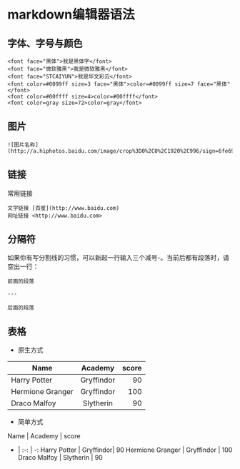 # markdown编辑器语法

## 字体、字号与颜色
```
<font face="黑体">我是黑体字</font>  
<font face="微软雅黑">我是微软雅黑</font>  
<font face="STCAIYUN">我是华文彩云</font>  
<font color=#0099ff size=3 face="黑体">color=#0099ff size=7 face="黑体"</font>  
<font color=#00ffff size=4>color=#00ffff</font>  
<font color=gray size=72>color=gray</font>  
```
## 图片
```
![图片名称](http://a.hiphotos.baidu.com/image/crop%3D0%2C0%2C1920%2C996/sign=6fe692c00355b31988b6d8357e99ae16/a71ea8d3fd1f4134572fdbbf2c1f95cad0c85ed3.jpg)
```
## 链接

常用链接  
```
文字链接 [百度](http://www.baidu.com)  
网址链接 <http://www.baidu.com>
```
## 分隔符

如果你有写分割线的习惯，可以新起一行输入三个减号-。当前后都有段落时，请空出一行：

```
前面的段落

---

后面的段落
```

## 表格

* 原生方式

| Name | Academy | score |
| - | :-: | -: |
| Harry Potter | Gryffindor| 90 |
| Hermione Granger | Gryffindor | 100 |
| Draco Malfoy | Slytherin | 90 |

* 简单方式

Name | Academy | score
- | :-: | -:
Harry Potter | Gryffindor| 90
Hermione Granger | Gryffindor | 100
Draco Malfoy | Slytherin | 90
